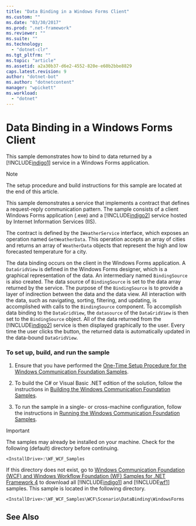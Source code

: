 ```yaml
---
title: "Data Binding in a Windows Forms Client"
ms.custom: ""
ms.date: "03/30/2017"
ms.prod: ".net-framework"
ms.reviewer: ""
ms.suite: ""
ms.technology: 
  - "dotnet-clr"
ms.tgt_pltfrm: ""
ms.topic: "article"
ms.assetid: a2a30b37-d6e2-4552-820e-e60b2bbe8829
caps.latest.revision: 9
author: "dotnet-bot"
ms.author: "dotnetcontent"
manager: "wpickett"
ms.workload: 
  - "dotnet"
---
```

# Data Binding in a Windows Forms Client
This sample demonstrates how to bind to data returned by a [!INCLUDE[indigo1](../../../../includes/indigo1-md.md)] service in a Windows Forms application.  
  
> [!NOTE]
>  The setup procedure and build instructions for this sample are located at the end of this article.  
  
 This sample demonstrates a service that implements a contract that defines a request-reply communication pattern. The sample consists of a client Windows Forms application (.exe) and a [!INCLUDE[indigo2](../../../../includes/indigo2-md.md)] service hosted by Internet Information Services (IIS).  
  
 The contract is defined by the `IWeatherService` interface, which exposes an operation named `GetWeatherData`. This operation accepts an array of cities and returns an array of `WeatherData` objects that represent the high and low forecasted temperature for a city.  
  
 The data binding occurs on the client in the Windows Forms application. A `DataGridView` is defined in the Windows Forms designer, which is a graphical representation of the data. An intermediary named `BindingSource` is also created. The data source of `BindingSource` is set to the data array returned by the service. The purpose of the `BindingSource` is to provide a layer of indirection between the data and the data view. All interaction with the data, such as navigating, sorting, filtering, and updating, is accomplished with calls to the `BindingSource` component. To accomplish data binding to the `DataGridView`, the `datasource` of the `DataGridView` is then set to the `BindingSource` object. All of the data returned from the [!INCLUDE[indigo2](../../../../includes/indigo2-md.md)] service is then displayed graphically to the user.  Every time the user clicks the button, the returned data is automatically updated in the data-bound `DataGridView`.  
  
### To set up, build, and run the sample  
  
1.  Ensure that you have performed the [One-Time Setup Procedure for the Windows Communication Foundation Samples](../../../../docs/framework/wcf/samples/one-time-setup-procedure-for-the-wcf-samples.md).  
  
2.  To build the C# or Visual Basic .NET edition of the solution, follow the instructions in [Building the Windows Communication Foundation Samples](../../../../docs/framework/wcf/samples/building-the-samples.md).  
  
3.  To run the sample in a single- or cross-machine configuration, follow the instructions in [Running the Windows Communication Foundation Samples](../../../../docs/framework/wcf/samples/running-the-samples.md).  
  
> [!IMPORTANT]
>  The samples may already be installed on your machine. Check for the following (default) directory before continuing.  
>   
>  `<InstallDrive>:\WF_WCF_Samples`  
>   
>  If this directory does not exist, go to [Windows Communication Foundation (WCF) and Windows Workflow Foundation (WF) Samples for .NET Framework 4](http://go.microsoft.com/fwlink/?LinkId=150780) to download all [!INCLUDE[indigo1](../../../../includes/indigo1-md.md)] and [!INCLUDE[wf1](../../../../includes/wf1-md.md)] samples. This sample is located in the following directory.  
>   
>  `<InstallDrive>:\WF_WCF_Samples\WCF\Scenario\DataBinding\WindowsForms`  
  
## See Also

